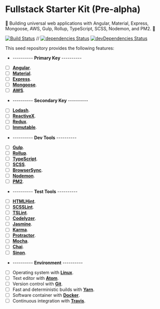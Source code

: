 # Fullstack Starter Kit (Pre-alpha)

:seedling: Building universal web applications with Angular, Material, Express, Mongoose, AWS, Gulp, Rollup, TypeScript, SCSS, Nodemon, and PM2. :evergreen_tree:

[![Build Status](https://travis-ci.org/Shyam-Chen/Fullstack-Starter-Kit.svg?branch=master)](https://travis-ci.org/Shyam-Chen/Fullstack-Starter-Kit)
 //
[![dependencies Status](https://david-dm.org/Shyam-Chen/Fullstack-Starter-Kit/status.svg)](https://david-dm.org/Shyam-Chen/Fullstack-Starter-Kit)
[![devDependencies Status](https://david-dm.org/Shyam-Chen/Fullstack-Starter-Kit/dev-status.svg)](https://david-dm.org/Shyam-Chen/Fullstack-Starter-Kit?type=dev)

This seed repository provides the following features:
* ---------- **Primary Key** ----------
* [ ] [**Angular**](https://angular.io/).
* [ ] [**Material**](https://material.io/).
* [ ] [**Express**](http://expressjs.com/).
* [ ] [**Mongoose**](http://mongoosejs.com/).
* [ ] [**AWS**](https://aws.amazon.com/).
* ---------- **Secondary Key** ----------
* [ ] [**Lodash**](https://lodash.com/).
* [ ] [**ReactiveX**](http://reactivex.io/).
* [ ] [**Redux**](http://redux.js.org/).
* [ ] [**Immutable**](http://facebook.github.io/immutable-js/).
* ---------- **Dev Tools** ----------
* [ ] [**Gulp**](https://github.com/gulpjs/gulp).
* [ ] [**Rollup**](https://github.com/rollup/rollup).
* [ ] [**TypeScript**](https://github.com/Microsoft/TypeScript).
* [ ] [**SCSS**](https://github.com/sass/node-sass).
* [ ] [**BrowserSync**](https://github.com/BrowserSync/browser-sync).
* [ ] [**Nodemon**](https://github.com/remy/nodemon).
* [ ] [**PM2**](https://github.com/Unitech/pm2).
* ---------- **Test Tools** ----------
* [ ] [**HTMLHint**](https://github.com/yaniswang/HTMLHint).
* [ ] [**SCSSLint**](https://github.com/brigade/scss-lint).
* [ ] [**TSLint**](https://github.com/palantir/tslint).
* [ ] [**Codelyzer**](https://github.com/mgechev/codelyzer).
* [ ] [**Jasmine**](https://github.com/jasmine/jasmine).
* [ ] [**Karma**](https://github.com/karma-runner/karma).
* [ ] [**Protractor**](https://github.com/angular/protractor).
* [ ] [**Mocha**](https://github.com/mochajs/mocha).
* [ ] [**Chai**](https://github.com/chaijs/chai).
* [ ] [**Sinon**](https://github.com/sinonjs/sinon).
* ---------- **Environment** ----------
* [ ] Operating system with [**Linux**](https://github.com/torvalds/linux).
* [ ] Text editor with [**Atom**](https://github.com/atom/atom).
* [ ] Version control with [**Git**](https://github.com/git/git).
* [ ] Fast and deterministic builds with [**Yarn**](https://github.com/yarnpkg/yarn).
* [ ] Software container with [**Docker**](https://github.com/docker/docker).
* [ ] Continuous integration with [**Travis**](https://github.com/travis-ci/travis-ci).
